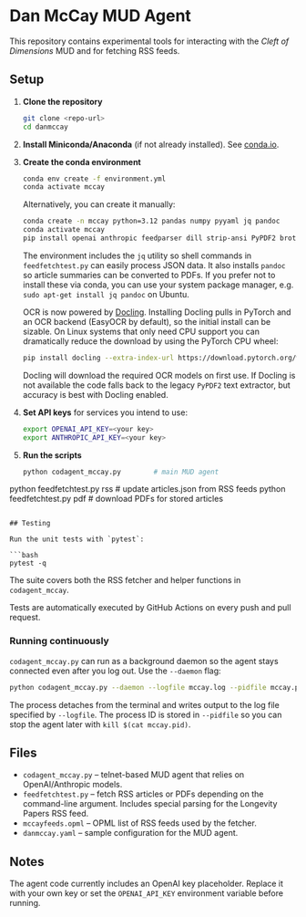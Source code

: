 # Dan McCay MUD Agent

This repository contains experimental tools for interacting with the *Cleft of Dimensions* MUD and for fetching RSS feeds.

## Setup

1. **Clone the repository**
   ```bash
   git clone <repo-url>
   cd danmccay
   ```

2. **Install Miniconda/Anaconda** (if not already installed). See [conda.io](https://docs.conda.io/en/latest/miniconda.html).

3. **Create the conda environment**
   ```bash
   conda env create -f environment.yml
   conda activate mccay
   ```

   Alternatively, you can create it manually:
   ```bash
   conda create -n mccay python=3.12 pandas numpy pyyaml jq pandoc
   conda activate mccay
   pip install openai anthropic feedparser dill strip-ansi PyPDF2 brotli docling
   ```

   The environment includes the `jq` utility so shell commands in
   `feedfetchtest.py` can easily process JSON data. It also installs
   `pandoc` so article summaries can be converted to PDFs. If you prefer
   not to install these via conda, you can use your system package
   manager, e.g. `sudo apt-get install jq pandoc` on Ubuntu.

   OCR is now powered by [Docling](https://github.com/docling-project/docling).
   Installing Docling pulls in PyTorch and an OCR backend (EasyOCR by
   default), so the initial install can be sizable. On Linux systems that
   only need CPU support you can dramatically reduce the download by using
   the PyTorch CPU wheel:

   ```bash
   pip install docling --extra-index-url https://download.pytorch.org/whl/cpu
   ```

   Docling will download the required OCR models on first use. If Docling
   is not available the code falls back to the legacy `PyPDF2` text
   extractor, but accuracy is best with Docling enabled.

4. **Set API keys** for services you intend to use:
   ```bash
   export OPENAI_API_KEY=<your key>
   export ANTHROPIC_API_KEY=<your key>
   ```

5. **Run the scripts**
   ```bash
   python codagent_mccay.py        # main MUD agent
 python feedfetchtest.py rss     # update articles.json from RSS feeds
 python feedfetchtest.py pdf     # download PDFs for stored articles
  ```

## Testing

Run the unit tests with `pytest`:

```bash
pytest -q
```

The suite covers both the RSS fetcher and helper functions in `codagent_mccay`.

Tests are automatically executed by GitHub Actions on every push and pull request.

### Running continuously

`codagent_mccay.py` can run as a background daemon so the agent stays
connected even after you log out. Use the `--daemon` flag:

```bash
python codagent_mccay.py --daemon --logfile mccay.log --pidfile mccay.pid
```

The process detaches from the terminal and writes output to the log file
specified by `--logfile`. The process ID is stored in `--pidfile` so you
can stop the agent later with `kill $(cat mccay.pid)`.

## Files

- `codagent_mccay.py` – telnet-based MUD agent that relies on OpenAI/Anthropic models.
- `feedfetchtest.py` – fetch RSS articles or PDFs depending on the command-line argument. Includes special parsing for the Longevity Papers RSS feed.
- `mccayfeeds.opml` – OPML list of RSS feeds used by the fetcher.
- `danmccay.yaml` – sample configuration for the MUD agent.

## Notes

The agent code currently includes an OpenAI key placeholder. Replace it with your own key or set the `OPENAI_API_KEY` environment variable before running.
